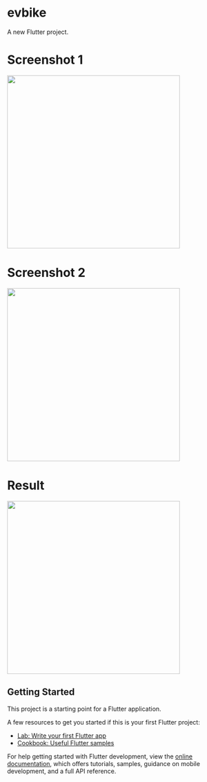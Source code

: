 # evbike

A new Flutter project.


# Screenshot 1
<img src="https://github.com/aakashx58/evbike/assets/106716824/0e869ce9-3495-43c9-84df-67dfc5deb1aa" height="400">


# Screenshot 2
<img src="https://github.com/aakashx58/evbike/assets/106716824/fb3c6a84-291a-4418-8ae9-04559ba08969" height="400">


# Result 
<img src="https://github.com/aakashx58/evbike/assets/106716824/3115966e-7cea-452f-982b-c380b02b4b55" height="400">


## Getting Started

This project is a starting point for a Flutter application.

A few resources to get you started if this is your first Flutter project:

- [Lab: Write your first Flutter app](https://docs.flutter.dev/get-started/codelab)
- [Cookbook: Useful Flutter samples](https://docs.flutter.dev/cookbook)

For help getting started with Flutter development, view the
[online documentation](https://docs.flutter.dev/), which offers tutorials,
samples, guidance on mobile development, and a full API reference.
